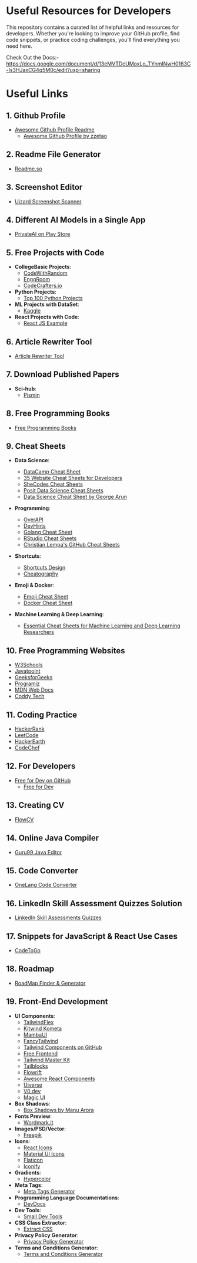 # Useful Resources for Developers

This repository contains a curated list of helpful links and resources for developers. Whether you're looking to improve your GitHub profile, find code snippets, or practice coding challenges, you'll find everything you need here.

Check Out the Docs:- https://docs.google.com/document/d/13eMVTDcUMoxLo_TYnmINwH0163C-Is3HJaxCG4q5M0c/edit?usp=sharing

# Useful Links

## 1. Github Profile
  - [Awesome Github Profile Readme](https://github.com/abhisheknaiidu/awesome-github-profile-readme)
    - [Awesome Github Profile by zzetao](https://zzetao.github.io/awesome-github-profile/)

## 2. Readme File Generator
  - [Readme.so](https://readme.so/)

## 3. Screenshot Editor
  - [Uizard Screenshot Scanner](https://uizard.io/screenshot-scanner/)

## 4. Different AI Models in a Single App
  - [PrivateAI on Play Store](https://play.google.com/store/apps/details?id=us.valkon.privateai)

## 5. Free Projects with Code
  - **CollegeBasic Projects**:
    - [CodeWithRandom](https://www.codewithrandom.com/)
    - [EnggRoom](https://www.enggroom.com/)
    - [CodeCrafters.io](https://github.com/codecrafters-io/build-your-own-x)
  - **Python Projects**:
    - [Top 100 Python Projects](https://copyassignment.com/top-100-python-projects-with-source-code/)
  - **ML Projects with DataSet**:
    - [Kaggle](https://www.kaggle.com/)
  - **React Projects with Code**:
    - [React JS Example](https://reactjsexample.com/)

## 6. Article Rewriter Tool
  - [Article Rewriter Tool](https://articlerewritertool.com/)

## 7. Download Published Papers
  - **Sci-hub**:
    - [Pismin](https://pismin.com/)

## 8. Free Programming Books
  - [Free Programming Books](https://github.com/EbookFoundation/free-programming-books/tree/main)

## 9. Cheat Sheets

  - **Data Science**:
    - [DataCamp Cheat Sheet](https://www.datacamp.com/cheat-sheet)
    - [35 Website Cheat Sheets for Developers](https://levelup.gitconnected.com/35-website-cheat-sheets-for-developers-f8da96aa84f1)
    - [SheCodes Cheat Sheets](https://cheatsheets.shecodes.io/)
    - [Posit Data Science Cheat Sheets](https://posit.co/resources/cheatsheets/)
    - [Data Science Cheat Sheet by George Arun](https://github.com/georgearun/Data-Science--Cheat-Sheet)
  
  - **Programming**:
    - [OverAPI](https://overapi.com/)
    - [DevHints](https://devhints.io/)
    - [Golang Cheat Sheet](https://kevincobain2000.github.io/golang-cheat-sheet/)
    - [RStudio Cheat Sheets](https://rstudio.github.io/cheatsheets/)
    - [Christian Lempa's GitHub Cheat Sheets](https://github.com/ChristianLempa/cheat-sheets)
  
  - **Shortcuts**:
    - [Shortcuts Design](https://shortcuts.design/)
    - [Cheatography](https://cheatography.com/)
  
  - **Emoji & Docker**:
    - [Emoji Cheat Sheet](https://github.com/ikatyang/emoji-cheat-sheet?tab=readme-ov-file#face-smiling)
    - [Docker Cheat Sheet](https://github.com/wsargent/docker-cheat-sheet?tab=readme-ov-file)
  
  - **Machine Learning & Deep Learning**:
    - [Essential Cheat Sheets for Machine Learning and Deep Learning Researchers](https://startupsventurecapital.com/essential-cheat-sheets-for-machine-learning-and-deep-learning-researchers-efb6a8ebd2e5)
  
## 10. Free Programming Websites
  - [W3Schools](https://www.w3schools.com/)
  - [Javatpoint](https://www.javatpoint.com/)
  - [GeeksforGeeks](https://www.geeksforgeeks.org/)
  - [Programiz](https://www.programiz.com/)
  - [MDN Web Docs](https://developer.mozilla.org/en-US/)
  - [Coddy Tech](https://coddy.tech/)

## 11. Coding Practice
  - [HackerRank](https://www.hackerrank.com/)
  - [LeetCode](https://leetcode.com/)
  - [HackerEarth](https://www.hackerearth.com/for-developers/)
  - [CodeChef](https://www.codechef.com/)

## 12. For Developers
  - [Free for Dev on GitHub](https://github.com/jixserver/free-for-dev)
    - [Free for Dev](https://free-for.dev/#/)

## 13. Creating CV
  - [FlowCV](https://flowcv.com/dashboard)

## 14. Online Java Compiler
  - [Guru99 Java Editor](https://www.guru99.com/try-java-editor.html)

## 15. Code Converter
  - [OneLang Code Converter](https://ide.onelang.io/)

## 16. LinkedIn Skill Assessment Quizzes Solution
  - [LinkedIn Skill Assessments Quizzes](https://github.com/Ebazhanov/linkedin-skill-assessments-quizzes)

## 17. Snippets for JavaScript & React Use Cases
  - [CodeToGo](https://codetogo.io/)

## 18. Roadmap
  - [RoadMap Finder & Generator](https://roadmap.sh/)

## 19. Front-End Development
  - **UI Components**:
    - [TailwindFlex](https://tailwindflex.com/)
    - [Kitwind Kometa](https://kitwind.io/products/kometa/components)
    - [MambaUI](https://mambaui.com/components)
    - [FancyTailwind](https://fancytailwind.com/)
    - [Tailwind Components on GitHub](https://github.com/unlight/tailwind-components)
    - [Free Frontend](https://freefrontend.com/)
    - [Tailwind Master Kit](https://www.tailwindmasterkit.com/components)
    - [Tailblocks](https://tailblocks.cc/)
    - [Flowrift](https://flowrift.com/c/banner)
    - [Awesome React Components](https://github.com/brillout/awesome-react-components)
    - [Uiverse](https://uiverse.io/)
    - [V0.dev](https://v0.dev/)
    - [Magic UI](https://magicui.design/)
  - **Box Shadows**:
    - [Box Shadows by Manu Arora](https://manuarora.in/boxshadows)
  - **Fonts Preview**:
    - [Wordmark.it](https://wordmark.it/)
  - **Images/PSD/Vector**:
    - [Freepik](https://www.freepik.com/)
  - **Icons**:
    - [React Icons](https://react-icons.github.io/react-icons/)
    - [Material UI Icons](https://mui.com/material-ui/material-icons/)
    - [Flaticon](https://www.flaticon.com/)
    - [Iconify](https://icon-sets.iconify.design/)
  - **Gradients**:
    - [Hypercolor](https://hypercolor.dev/)
  - **Meta Tags**:
    - [Meta Tags Generator](https://metatags.io/)
  - **Programming Language Documentations**:
    - [DevDocs](https://devdocs.io/)
  - **Dev Tools**:
    - [Small Dev Tools](https://smalldev.tools/)
  - **CSS Class Extractor**:
    - [Extract CSS](http://extractcss.com/)
  - **Privacy Policy Generator**:
    - [Privacy Policy Generator](https://www.privacypolicyonline.com/)
  - **Terms and Conditions Generator**:
    - [Terms and Conditions Generator](https://www.termsandconditionsgenerator.com/)
